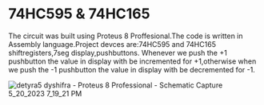 # 74HC595 & 74HC165
The circuit was built using Proteus 8 Proffesional.The code is written in Assembly language.Project devces are:74HC595 and 74HC165 shiftregisters,7seg display,pushbuttons.
Whenever we push the +1 pushbutton the value in display with be incremented for +1,otherwise when we push the -1 pushbutton the value in display with be decremented for -1.


![detyra5 dyshifra - Proteus 8 Professional - Schematic Capture 5_20_2023 7_19_21 PM](https://github.com/EronaIslami/8051_interfaces/assets/132479567/5a4b238e-3568-4aea-a709-6a9681663f21)
